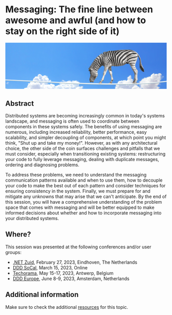 # Messaging: The fine line between awesome and awful (and how to stay on the right side of it)

![fine line](messaging-fine-line-banner.jpg)

## Abstract

Distributed systems are becoming increasingly common in today's systems landscape, and messaging is often used to coordinate between components in these systems safely. The benefits of using messaging are numerous, including increased reliability, better performance, easy scalability, and simpler decoupling of components, at which point you might think, "Shut up and take my money!". However, as with any architectural choice, the other side of the coin surfaces challenges and pitfalls that we must consider, especially when transitioning existing systems: restructuring your code to fully leverage messaging, dealing with duplicate messages, ordering and diagnosing problems.

To address these problems, we need to understand the messaging communication patterns available and when to use them, how to decouple your code to make the best out of each pattern and consider techniques for ensuring consistency in the system. Finally, we must prepare for and mitigate any unknowns that may arise that we can't anticipate. By the end of this session, you will have a comprehensive understanding of the problem space that comes with messaging and will be better equipped to make informed decisions about whether and how to incorporate messaging into your distributed systems.

## Where?

This session was presented at the following conferences and/or user groups:

- [.NET Zuid](https://www.dotnetzuid.nl/Meeting/60/messaging-the-fine-line-between-awesome-and-awful-and-how-to-stay-on-the-right-side-of-it), February 27, 2023, Eindhoven, The Netherlands
- [DDD SoCal](https://www.meetup.com/ddd-socal/events/291671819/), March 15, 2023, Online
- [Techorama](https://techorama.be/agenda/session/messaging-the-fine-line-between-awesome-and-awful-and-how-to-stay-on-the-right-side-of-it/), May 15-17, 2023, Antwerp, Belgium
- [DDD Europe](https://2023.dddeurope.com/program/messaging-the-fine-line-between-awesome-and-awful-and-how-to-stay-on-the-right-side-of-it/), June 8-9, 2023, Amsterdam, Netherlands

## Additional information

Make sure to check the additional [resources](resources) for this topic.
